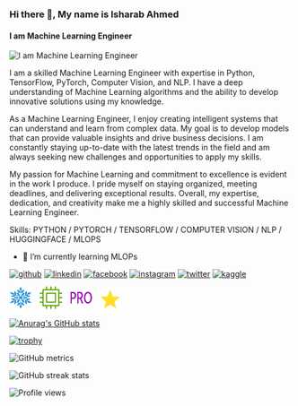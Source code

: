 ### Hi there 👋, My name is Isharab Ahmed
#### I am Machine Learning Engineer
![I am Machine Learning Engineer](https://media.licdn.com/dms/image/D4D16AQF2E9uDIa8L-w/profile-displaybackgroundimage-shrink_350_1400/0/1681338357457?e=1687392000&v=beta&t=gQyS0VHBcowDSIxPMtkAhXN4759If-ygGvD8gvOJ9o8)

 I am a skilled Machine Learning Engineer with expertise in Python, TensorFlow, PyTorch, Computer Vision, and NLP. I have a deep understanding of Machine Learning algorithms and the ability to develop innovative solutions using my knowledge.

As a Machine Learning Engineer, I enjoy creating intelligent systems that can understand and learn from complex data. My goal is to develop models that can provide valuable insights and drive business decisions. I am constantly staying up-to-date with the latest trends in the field and am always seeking new challenges and opportunities to apply my skills.

My passion for Machine Learning and commitment to excellence is evident in the work I produce. I pride myself on staying organized, meeting deadlines, and delivering exceptional results. Overall, my expertise, dedication, and creativity make me a highly skilled and successful Machine Learning Engineer.

Skills: PYTHON / PYTORCH / TENSORFLOW / COMPUTER VISION / NLP / HUGGINGFACE / MLOPS

- 🌱 I’m currently learning MLOPs 


[<img src='https://cdn.jsdelivr.net/npm/simple-icons@3.0.1/icons/github.svg' alt='github' height='40'>](https://github.com/isharab)  [<img src='https://cdn.jsdelivr.net/npm/simple-icons@3.0.1/icons/linkedin.svg' alt='linkedin' height='40'>](https://www.linkedin.com/in/isharabahmed/)  [<img src='https://cdn.jsdelivr.net/npm/simple-icons@3.0.1/icons/facebook.svg' alt='facebook' height='40'>](https://www.facebook.com/isharabahmed)  [<img src='https://cdn.jsdelivr.net/npm/simple-icons@3.0.1/icons/instagram.svg' alt='instagram' height='40'>](https://www.instagram.com/isharab.ahmed/)  [<img src='https://cdn.jsdelivr.net/npm/simple-icons@3.0.1/icons/twitter.svg' alt='twitter' height='40'>](https://twitter.com/isharabahmed)  [<img src='https://cdn.jsdelivr.net/npm/simple-icons@3.0.1/icons/kaggle.svg' alt='kaggle' height='40'>](isharab)  

<a href='https://archiveprogram.github.com/'><img src='https://raw.githubusercontent.com/acervenky/animated-github-badges/master/assets/acbadge.gif' width='40' height='40'></a> <a href='https://docs.github.com/en/developers'><img src='https://raw.githubusercontent.com/acervenky/animated-github-badges/master/assets/devbadge.gif' width='40' height='40'></a> <a href='https://github.com/pricing'><img src='https://raw.githubusercontent.com/acervenky/animated-github-badges/master/assets/pro.gif' width='40' height='40'></a> <a href='https://stars.github.com/'><img src='https://raw.githubusercontent.com/acervenky/animated-github-badges/master/assets/starbadge.gif' width='35' height='35'></a> 

[![Anurag's GitHub stats](https://github-readme-stats.vercel.app/api?username=isharab)](https://github.com/anuraghazra/github-readme-stats)

[![trophy](https://github-profile-trophy.vercel.app/?username=isharab)](https://github.com/ryo-ma/github-profile-trophy)

![GitHub metrics](https://metrics.lecoq.io/isharab)  

![GitHub streak stats](https://streak-stats.demolab.com/?user=isharab)  

![Profile views](https://gpvc.arturio.dev/isharab)  
